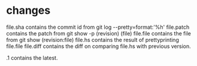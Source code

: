 # changes

file.sha contains the commit id from git log --pretty=format:'%h'
file.patch contains the patch from git show -p (revision) (file)
file.file contains the file from git show (revision:file)
file.hs contains the result of prettyprinting file.file
file.diff contains the diff on comparing file.hs with previous version.

.1 contains the latest.
